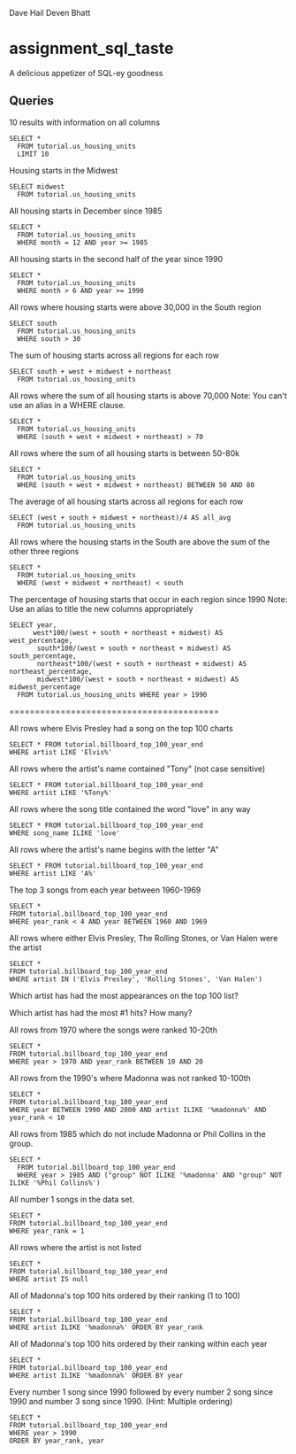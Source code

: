 Dave Hail
Deven Bhatt

# assignment_sql_taste
A delicious appetizer of SQL-ey goodness


## Queries

10 results with information on all columns

    SELECT *
      FROM tutorial.us_housing_units
      LIMIT 10

Housing starts in the Midwest

    SELECT midwest
      FROM tutorial.us_housing_units


All housing starts in December since 1985

    SELECT *
      FROM tutorial.us_housing_units
      WHERE month = 12 AND year >= 1985

All housing starts in the second half of the year since 1990

    SELECT *
      FROM tutorial.us_housing_units
      WHERE month > 6 AND year >= 1990

All rows where housing starts were above 30,000 in the South region

    SELECT south
      FROM tutorial.us_housing_units
      WHERE south > 30

The sum of housing starts across all regions for each row

    SELECT south + west + midwest + northeast
      FROM tutorial.us_housing_units

All rows where the sum of all housing starts is above 70,000 Note: You can't use an alias in a WHERE clause.

    SELECT *
      FROM tutorial.us_housing_units
      WHERE (south + west + midwest + northeast) > 70

All rows where the sum of all housing starts is between 50-80k

    SELECT *
      FROM tutorial.us_housing_units
      WHERE (south + west + midwest + northeast) BETWEEN 50 AND 80

The average of all housing starts across all regions for each row

    SELECT (west + south + midwest + northeast)/4 AS all_avg
      FROM tutorial.us_housing_units

All rows where the housing starts in the South are above the sum of the other three regions

    SELECT *
      FROM tutorial.us_housing_units
      WHERE (west + midwest + northeast) < south

The percentage of housing starts that occur in each region since 1990 Note: Use an alias to title the new columns appropriately

    SELECT year,
          west*100/(west + south + northeast + midwest) AS west_percentage,
           south*100/(west + south + northeast + midwest) AS south_percentage,
           northeast*100/(west + south + northeast + midwest) AS northeast_percentage,
           midwest*100/(west + south + northeast + midwest) AS midwest_percentage
      FROM tutorial.us_housing_units WHERE year > 1990

=========================================

All rows where Elvis Presley had a song on the top 100 charts

    SELECT * FROM tutorial.billboard_top_100_year_end
    WHERE artist LIKE 'Elvis%'

All rows where the artist's name contained "Tony" (not case sensitive)

    SELECT * FROM tutorial.billboard_top_100_year_end
    WHERE artist LIKE '%Tony%'

All rows where the song title contained the word "love" in any way

    SELECT * FROM tutorial.billboard_top_100_year_end
    WHERE song_name ILIKE 'love'

All rows where the artist's name begins with the letter "A"

    SELECT * FROM tutorial.billboard_top_100_year_end
    WHERE artist LIKE 'A%'

The top 3 songs from each year between 1960-1969

    SELECT *
    FROM tutorial.billboard_top_100_year_end
    WHERE year_rank < 4 AND year BETWEEN 1960 AND 1969

All rows where either Elvis Presley, The Rolling Stones, or Van Halen were the artist

    SELECT *
    FROM tutorial.billboard_top_100_year_end
    WHERE artist IN ('Elvis Presley', 'Rolling Stones', 'Van Halen')

Which artist has had the most appearances on the top 100 list?

  
Which artist has had the most #1 hits? How many?


All rows from 1970 where the songs were ranked 10-20th

    SELECT *
    FROM tutorial.billboard_top_100_year_end
    WHERE year > 1970 AND year_rank BETWEEN 10 AND 20

All rows from the 1990's where Madonna was not ranked 10-100th

    SELECT *
    FROM tutorial.billboard_top_100_year_end
    WHERE year BETWEEN 1990 AND 2000 AND artist ILIKE '%madonna%' AND year_rank < 10

All rows from 1985 which do not include Madonna or Phil Collins in the group.

    SELECT *
      FROM tutorial.billboard_top_100_year_end
      WHERE year > 1985 AND ("group" NOT ILIKE '%madonna' AND "group" NOT ILIKE '%Phil Collins%')

All number 1 songs in the data set.

    SELECT *
    FROM tutorial.billboard_top_100_year_end
    WHERE year_rank = 1

All rows where the artist is not listed

    SELECT *
    FROM tutorial.billboard_top_100_year_end
    WHERE artist IS null

All of Madonna's top 100 hits ordered by their ranking (1 to 100)

    SELECT *
    FROM tutorial.billboard_top_100_year_end
    WHERE artist ILIKE '%madonna%' ORDER BY year_rank

All of Madonna's top 100 hits ordered by their ranking within each year

    SELECT *
    FROM tutorial.billboard_top_100_year_end
    WHERE artist ILIKE '%madonna%' ORDER BY year

Every number 1 song since 1990 followed by every number 2 song since 1990 and number 3 song since 1990. (Hint: Multiple ordering)

    SELECT *
    FROM tutorial.billboard_top_100_year_end
    WHERE year > 1990
    ORDER BY year_rank, year

